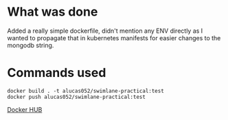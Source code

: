 # What was done

Added a really simple dockerfile, didn't mention any ENV directly as I wanted to propagate that in kubernetes manifests for easier changes to the mongodb string.

# Commands used
```
docker build . -t alucas052/swimlane-practical:test
docker push alucas052/swimlane-practical:test
```
[Docker HUB](https://hub.docker.com/repository/docker/alucas052/swimlane-practical)